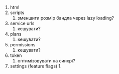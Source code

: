 1. html
2. scripts
	1. зменшити розмір бандла через lazy loading?
3. service urls
	1. кешувати?
4. plans
	1. кешувати?
5. permissions
	1. кешувати?
6. token
	1. оптимізовувати на синхрі?
7. settings (feature flags)
	1. 